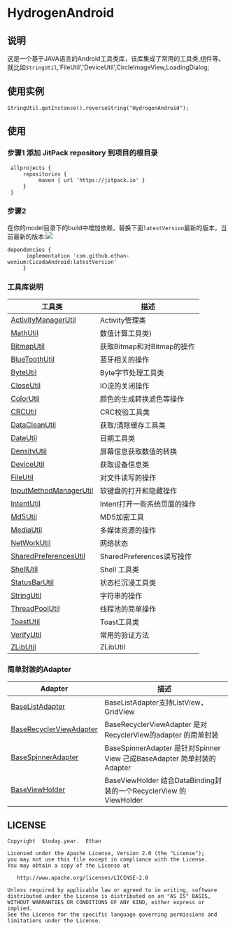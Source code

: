 # HydrogenAndroid

## 说明

这是一个基于JAVA语言的Android工具类库，该库集成了常用的工具类,组件等。就比如`StringUtil`,'FileUtil','DeviceUtil',CircleImageView,LoadingDialog;

## 使用实例
   ```
   StringUtil.getInstance().reverseString("HydrogenAndroid");
   ```
## 使用
### 步骤1 添加 JitPack repository 到项目的根目录
   ```
    allprojects {
        repositories {
             maven { url 'https://jitpack.io' }
        }
    }
   ```
### 步骤2
在你的model目录下的build中增加依赖，替换下面`latestVersion`最新的版本，当前最新的版本:[![](https://jitpack.io/v/wonium-ethan/HydrogenAndroid.svg)](https://jitpack.io/#wonium-ethan/HydrogenAndroid)

```
dependencies {
	  implementation 'com.github.ethan-wonium:CicadaAndroid:latestVersion'
	 }
```
### 工具库说明
工具类 | 描述
---   | ---
[ActivityManagerUtil](https://github.com/wonium-ethan/HydrogenAndroid/tree/master/hydrogen-android/src/main/java/com/wonium/cicada/utils/ActivityManagerUtil.java)|Activity管理类
[MathUtil](https://github.com/wonium-ethan/HydrogenAndroid/tree/master/hydrogen-android/src/main/java/com/wonium/cicada/utils/MathUtil.java)| 数值计算工具类)
[BitmapUtil](https://github.com/wonium-ethan/HydrogenAndroid/tree/master/hydrogen-android/src/main/java/com/wonium/cicada/utils/BitmapUtil.java)| 获取Bitmap和对Bitmap的操作
[BlueToothUtil](https://github.com/wonium-ethan/HydrogenAndroid/tree/master/hydrogen-android/src/main/java/com/wonium/cicada/utils/BlueToothUtil.java)| 蓝牙相关的操作
[ByteUtil](https://github.com/wonium-ethan/HydrogenAndroid/tree/master/hydrogen-android/src/main/java/com/wonium/cicada/utils/ByteUtil.java)| Byte字节处理工具类
[CloseUtil](https://github.com/wonium-ethan/HydrogenAndroid/tree/master/hydrogen-android/src/main/java/com/wonium/cicada/utils/CloseUtil.java)| IO流的关闭操作
[ColorUtil](https://github.com/wonium-ethan/HydrogenAndroid/tree/master/hydrogen-android/src/main/java/com/wonium/cicada/utils/ColorUtil.java)| 颜色的生成转换滤色等操作
[CRCUtil](https://github.com/wonium-ethan/HydrogenAndroid/tree/master/hydrogen-android/src/main/java/com/wonium/cicada/utils/CRCUtil.java) | CRC校验工具类
[DataCleanUtil](https://github.com/wonium-ethan/HydrogenAndroid/tree/master/hydrogen-android/src/main/java/com/wonium/cicada/utils/DataCleanUtil.java) | 获取/清除缓存工具类
[DateUtil](https://github.com/wonium-ethan/HydrogenAndroid/tree/master/hydrogen-android/src/main/java/com/wonium/cicada/utils/DateUtil.java) | 日期工具类
[DensityUtil](https://github.com/wonium-ethan/HydrogenAndroid/tree/master/hydrogen-android/src/main/java/com/wonium/cicada/utils/DensityUtil.java) | 屏幕信息获取数值的转换
[DeviceUtil](https://github.com/wonium-ethan/HydrogenAndroid/tree/master/hydrogen-android/src/main/java/com/wonium/cicada/utils/DeviceUtil.java) | 获取设备信息类
[FileUtil](https://github.com/wonium-ethan/HydrogenAndroid/tree/master/hydrogen-android/src/main/java/com/wonium/cicada/utils/FileUtil.java) | 对文件读写的操作
[InputMethodManagerUtil](https://github.com/wonium-ethan/HydrogenAndroid/tree/master/hydrogen-android/src/main/java/com/wonium/cicada/utils/InputMethodManagerUtil.java) | 软键盘的打开和隐藏操作
[IntentUtil](https://github.com/wonium-ethan/HydrogenAndroid/tree/master/hydrogen-android/src/main/java/com/wonium/cicada/utils/IntentUtil.java) | Intent打开一些系统页面的操作
[Md5Util](https://github.com/wonium-ethan/HydrogenAndroid/tree/master/hydrogen-android/src/main/java/com/wonium/cicada/utils/Md5Util.java) | MD5加密工具
[MediaUtil](https://github.com/wonium-ethan/HydrogenAndroid/tree/master/hydrogen-android/src/main/java/com/wonium/cicada/utils/MediaUtil.java) | 多媒体资源的操作
[NetWorkUtil](https://github.com/wonium-ethan/HydrogenAndroid/tree/master/hydrogen-android/src/main/java/com/wonium/cicada/utils/NetWorkUtil.java) | 网络状态
[SharedPreferencesUtil](https://github.com/wonium-ethan/HydrogenAndroid/tree/master/hydrogen-android/src/main/java/com/wonium/cicada/utils/SharedPreferencesUtil.java) | SharedPreferences读写操作
[ShellUtil](https://github.com/wonium-ethan/HydrogenAndroid/tree/master/hydrogen-android/src/main/java/com/wonium/cicada/utils/ShellUtil.java) | Shell 工具类
[StatusBarUtil](https://github.com/wonium-ethan/HydrogenAndroid/tree/master/hydrogen-android/src/main/java/com/wonium/cicada/utils/StatusBarUtil.java) | 状态栏沉浸工具类
[StringUtil](https://github.com/wonium-ethan/HydrogenAndroid/tree/master/hydrogen-android/src/main/java/com/wonium/cicada/utils/StringUtil.java) | 字符串的操作
[ThreadPoolUtil](https://github.com/wonium-ethan/HydrogenAndroid/tree/master/hydrogen-android/src/main/java/com/wonium/cicada/utils/ThreadPoolUtil.java) | 线程池的简单操作
[ToastUtil](https://github.com/wonium-ethan/HydrogenAndroid/tree/master/hydrogen-android/src/main/java/com/wonium/cicada/utils/ToastUtil.java) | Toast工具类
[VerifyUtil](https://github.com/wonium-ethan/HydrogenAndroid/tree/master/hydrogen-android/src/main/java/com/wonium/cicada/utils/VerifyUtil.java) | 常用的验证方法
[ZLibUtil](https://github.com/wonium-ethan/HydrogenAndroid/tree/master/hydrogen-android/src/main/java/com/wonium/cicada/utils/ZLibUtil.java) | ZLibUtil

### 简单封装的Adapter
Adapter | 描述
---     | ---
[BaseListAdapter](https://github.com/wonium-ethan/HydrogenAndroid/tree/master/hydrogen-android/src/main/java/com/wonium/cicada/adapter/BaseListAdapter.java) | BaseListAdapter支持ListView，GridView
[BaseRecyclerViewAdapter](https://github.com/wonium-ethan/HydrogenAndroid/tree/master/hydrogen-android/src/main/java/com/wonium/cicada/adapter/BaseRecyclerViewAdapter.java) | BaseRecyclerViewAdapter 是对RecyclerView的adapter 的简单封装
[BaseSpinnerAdapter](https://github.com/wonium-ethan/HydrogenAndroid/tree/master/hydrogen-android/src/main/java/com/wonium/cicada/adapter/BaseSpinnerAdapter.java) | BaseSpinnerAdapter 是针对Spinner View 己成BaseAdapter 简单封装的Adapter
[BaseViewHolder](https://github.com/wonium-ethan/HydrogenAndroid/tree/master/hydrogen-android/src/main/java/com/wonium/cicada/adapter/BaseViewHolder.java) | BaseViewHolder 结合DataBinding封装的一个RecyclerView 的ViewHolder




## LICENSE

```text
Copyright  $today.year.  Ethan

Licensed under the Apache License, Version 2.0 (the "License");
you may not use this file except in compliance with the License.
You may obtain a copy of the License at

   http://www.apache.org/licenses/LICENSE-2.0

Unless required by applicable law or agreed to in writing, software
distributed under the License is distributed on an "AS IS" BASIS,
WITHOUT WARRANTIES OR CONDITIONS OF ANY KIND, either express or implied.
See the License for the specific language governing permissions and
limitations under the License.

```
